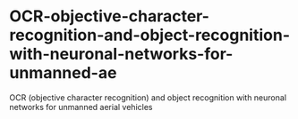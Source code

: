 # OCR-objective-character-recognition-and-object-recognition-with-neuronal-networks-for-unmanned-ae
OCR (objective character recognition)  and object recognition with neuronal networks for unmanned aerial vehicles  
